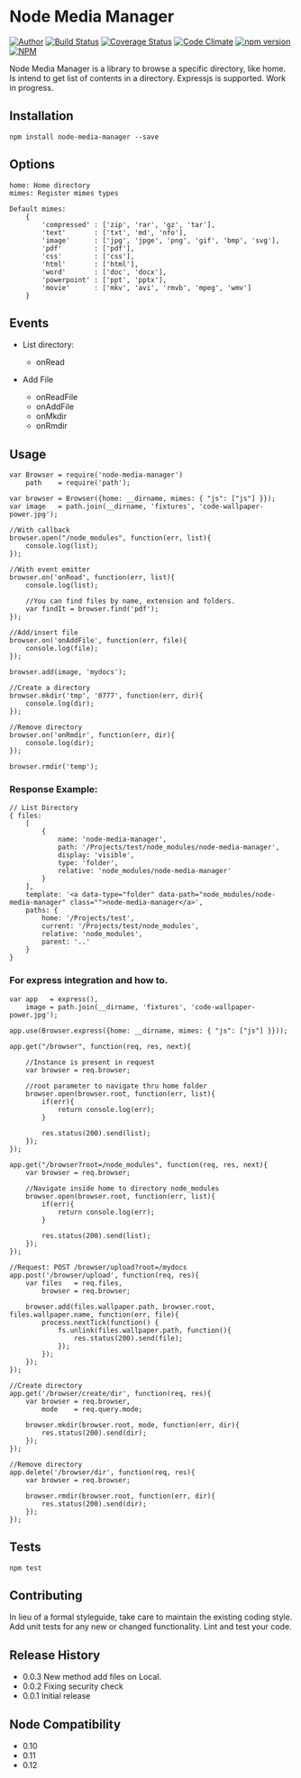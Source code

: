 Node Media Manager
==================

[![Author](https://img.shields.io/badge/author-miguelramos-blue.svg)](https://twitter.com/miguelonspring)
[![Build Status](https://travis-ci.org/miguelramos/node-media-manager.svg?branch=master)](https://travis-ci.org/miguelramos/node-media-manager)
[![Coverage Status](https://coveralls.io/repos/miguelramos/node-media-manager/badge.svg?branch=master)](https://coveralls.io/r/miguelramos/node-media-manager?branch=master)
[![Code Climate](https://codeclimate.com/github/miguelramos/node-media-manager/badges/gpa.svg)](https://codeclimate.com/github/miguelramos/node-media-manager)
[![npm version](https://badge.fury.io/js/node-media-manager.svg)](http://badge.fury.io/js/node-media-manager)
[![NPM](https://nodei.co/npm/node-media-manager.png)](https://nodei.co/npm/node-media-manager/)

Node Media Manager is a library to browse a specific directory, like home. Is intend to get list of contents in a directory. Expressjs
is supported. Work in progress.

## Installation

    npm install node-media-manager --save

## Options
    home: Home directory
    mimes: Register mimes types

    Default mimes:
        {
            'compressed' : ['zip', 'rar', 'gz', 'tar'],
            'text'       : ['txt', 'md', 'nfo'],
            'image'      : ['jpg', 'jpge', 'png', 'gif', 'bmp', 'svg'],
            'pdf'        : ['pdf'],
            'css'        : ['css'],
            'html'       : ['html'],
            'word'       : ['doc', 'docx'],
            'powerpoint' : ['ppt', 'pptx'],
            'movie'      : ['mkv', 'avi', 'rmvb', 'mpeg', 'wmv']
        }

## Events

* List directory:
    - onRead

* Add File
    - onReadFile
    - onAddFile
    - onMkdir
    - onRmdir

## Usage

    var Browser = require('node-media-manager')
        path    = require('path');

    var browser = Browser({home: __dirname, mimes: { "js": ["js"] }});
    var image   = path.join(__dirname, 'fixtures', 'code-wallpaper-power.jpg');

    //With callback
    browser.open("/node_modules", function(err, list){
        console.log(list);
    });

    //With event emitter
    browser.on('onRead', function(err, list){
        console.log(list);

        //You can find files by name, extension and folders.
        var findIt = browser.find('pdf');
    });

    //Add/insert file
    browser.on('onAddFile', function(err, file){
        console.log(file);
    });

    browser.add(image, 'mydocs');

    //Create a directory
    browser.mkdir('tmp', '0777', function(err, dir){
        console.log(dir);
    });

    //Remove directory
    browser.on('onRmdir', function(err, dir){
        console.log(dir);
    });

    browser.rmdir('temp');

### Response Example:

    // List Directory
    { files:
        [
            {
                name: 'node-media-manager',
                path: '/Projects/test/node_modules/node-media-manager',
                display: 'visible',
                type: 'folder',
                relative: 'node_modules/node-media-manager'
            }
        ],
        template: '<a data-type="folder" data-path="node_modules/node-media-manager" class="">node-media-manager</a>',
        paths: {
            home: '/Projects/test',
            current: '/Projects/test/node_modules',
            relative: 'node_modules',
            parent: '..'
        }
    }

### For express integration and how to.

    var app   = express(),
        image = path.join(__dirname, 'fixtures', 'code-wallpaper-power.jpg');

    app.use(Browser.express({home: __dirname, mimes: { "js": ["js"] }}));

    app.get("/browser", function(req, res, next){

        //Instance is present in request
        var browser = req.browser;

        //root parameter to navigate thru home folder
        browser.open(browser.root, function(err, list){
            if(err){
                return console.log(err);
            }

            res.status(200).send(list);
        });
    });

    app.get("/browser?root=/node_modules", function(req, res, next){
        var browser = req.browser;

        //Navigate inside home to directory node_modules
        browser.open(browser.root, function(err, list){
            if(err){
                return console.log(err);
            }

            res.status(200).send(list);
        });
    });

    //Request: POST /browser/upload?root=/mydocs
    app.post('/browser/upload', function(req, res){
        var files   = req.files,
            browser = req.browser;

        browser.add(files.wallpaper.path, browser.root, files.wallpaper.name, function(err, file){
            process.nextTick(function() {
                fs.unlink(files.wallpaper.path, function(){
                    res.status(200).send(file);
                });
            });
        });
    });

    //Create directory
    app.get('/browser/create/dir', function(req, res){
        var browser = req.browser,
            mode    = req.query.mode;

        browser.mkdir(browser.root, mode, function(err, dir){
            res.status(200).send(dir);
        });
    });

    //Remove directory
    app.delete('/browser/dir', function(req, res){
        var browser = req.browser;

        browser.rmdir(browser.root, function(err, dir){
            res.status(200).send(dir);
        });
    });

## Tests

    npm test

## Contributing

In lieu of a formal styleguide, take care to maintain the existing coding style.
Add unit tests for any new or changed functionality. Lint and test your code.

## Release History

* 0.0.3 New method add files on Local.
* 0.0.2 Fixing security check
* 0.0.1 Initial release

## Node Compatibility

* 0.10
* 0.11
* 0.12